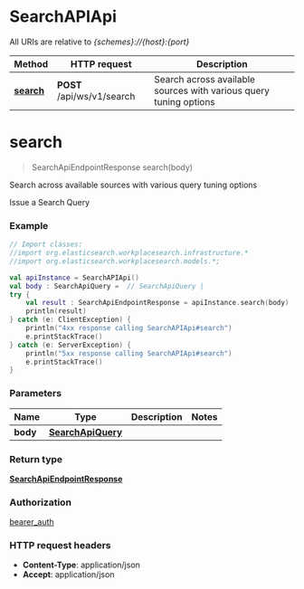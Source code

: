 # SearchAPIApi

All URIs are relative to *{schemes}://{host}:{port}*

Method | HTTP request | Description
------------- | ------------- | -------------
[**search**](SearchAPIApi.md#search) | **POST** /api/ws/v1/search | Search across available sources with various query tuning options

<a name="search"></a>
# **search**
> SearchApiEndpointResponse search(body)

Search across available sources with various query tuning options

Issue a Search Query

### Example
```kotlin
// Import classes:
//import org.elasticsearch.workplacesearch.infrastructure.*
//import org.elasticsearch.workplacesearch.models.*;

val apiInstance = SearchAPIApi()
val body : SearchApiQuery =  // SearchApiQuery | 
try {
    val result : SearchApiEndpointResponse = apiInstance.search(body)
    println(result)
} catch (e: ClientException) {
    println("4xx response calling SearchAPIApi#search")
    e.printStackTrace()
} catch (e: ServerException) {
    println("5xx response calling SearchAPIApi#search")
    e.printStackTrace()
}
```

### Parameters

Name | Type | Description  | Notes
------------- | ------------- | ------------- | -------------
 **body** | [**SearchApiQuery**](SearchApiQuery.md)|  |

### Return type

[**SearchApiEndpointResponse**](SearchApiEndpointResponse.md)

### Authorization

[bearer_auth](../README.md#bearer_auth)

### HTTP request headers

 - **Content-Type**: application/json
 - **Accept**: application/json

